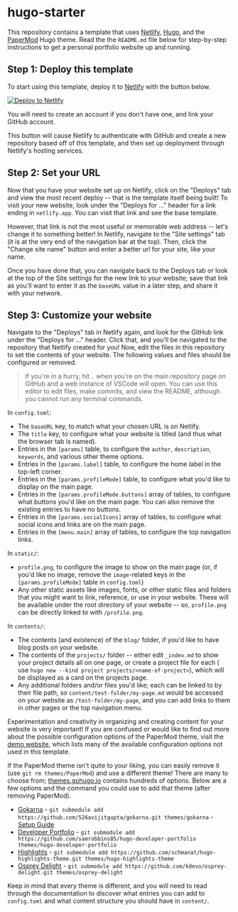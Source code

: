 # hugo-starter

This repository contains a template that uses [Netlify](https://www.netlify.com/), [Hugo](https://gohugo.io/), and the [PaperMod](https://github.com/adityatelange/hugo-PaperMod) Hugo theme. Read the the `README.md` file below for step-by-step instructions to get a personal portfolio website up and running.

## Step 1: Deploy this template

To start using this template, deploy it to [Netlify](https://www.netlify.com/) with the button below.

[![Deploy to Netlify](https://www.netlify.com/img/deploy/button.svg)](https://app.netlify.com/start/deploy?repository=https://github.com/allegheny-college-junior-innovators/hugo-starter)

You will need to create an account if you don't have one, and link your GitHub account.

This button will cause Netlify to authenticate with GitHub and create a new repository based off of this template, and then set up deployment through Netlify's hosting services.

## Step 2: Set your URL

Now that you have your website set up on Netlify, click on the "Deploys" tab and view the most recent deploy -- that is the template itself being built! To visit your new website, look under the "Deploys for ..." header for a link ending in `netlify.app`. You can visit that link and see the base template.

However, that link is not the most useful or memorable web address -- let's change it to something better! In Netlify, navigate to the "Site settings" tab (it is at the very end of the navigation bar at the top). Then, click the "Change site name" button and enter a better url for your site, like your name.

Once you have done that, you can navigate back to the Deploys tab or look at the top of the Site settings for the new link to your website; save that link as you'll want to enter it as the `baseURL` value in a later step, and share it with your network.

## Step 3: Customize your website

Navigate to the "Deploys" tab in Netlify again, and look for the GitHub link under the "Deploys for ..." header. Click that, and you'll be navigated to the repository that Netlify created for you! Now, edit the files in this repository to set the contents of your website. The following values and files should be configured or removed.

> If you're in a hurry, hit `.` when you're on the main repository page on GitHub and a web instance of VSCode will open. You can use this editor to edit files, make commits, and view the README, although you cannot run any terminal commands.

In `config.toml`:

- The `baseURL` key, to match what your chosen URL is on Netlify.
- The `title` key, to configure what your website is titled (and thus what the browser tab is named).
- Entries in the `[params]` table, to configure the `author`, `description`, `keywords`, and various other theme options.
- Entries in the `[params.label]` table, to configure the home label in the top-left corner.
- Entries in the `[params.profileMode]` table, to configure what you'd like to display on the main page.
- Entries in the `[params.profileMode.buttons]` array of tables, to configure what buttons you'd like on the main page. You can also remove the existing entries to have no buttons.
- Entries in the `[params.socialIcons]` array of tables, to configure what social icons and links are on the main page.
- Entries in the `[menu.main]` array of tables, to configure the top navigation links.

In `static/`:

- `profile.png`, to configure the image to show on the main page (or, if you'd like no image, remove the `image`-related keys in the `[params.profileMode]` table in `config.toml`)
- Any other static assets like images, fonts, or other static files and folders that you might want to link, reference, or use in your website. These will be available under the root directory of your website -- so, `profile.png` can be directly linked to with `/profile.png`.

In `contents/`:

- The contents (and existence) of the `blog/` folder, if you'd like to have blog posts on your website.
- The contents of the `projects/` folder -- either edit `_index.md` to show your project details all on one page, or create a project file for each ( use `hugo new --kind project projects/<name-of-project>`), which will be displayed as a card on the projects page.
- Any additional folders and/or files you'd like; each can be linked to by their file path, so `content/test-folder/my-page.md` would be accessed on your website as `/test-folder/my-page`, and you can add links to them in other pages or the top navigation menu.

Experimentation and creativity in organizing and creating content for your website is very important! If you are confused or would like to find out more about the possible configuration options of the PaperMod theme, visit the [demo website](https://adityatelange.github.io/hugo-PaperMod/posts/papermod/papermod-features/), which lists many of the available configuration options not used in this template.

If the PaperMod theme isn't quite to your liking, you can easily remove it (use `git rm themes/PaperMod`) and use a different theme! There are many to choose from; [themes.gohugo.io](https://themes.gohugo.io/) contains hundreds of options. Below are a few options and the command you could use to add that theme (after removing PaperMod).

- [Gokarna](https://github.com/526avijitgupta/gokarna) - `git submodule add https://github.com/526avijitgupta/gokarna.git themes/gokarna` - [Setup Guide](https://gokarna-hugo.netlify.app/posts/theme-documentation-basics/)
- [Developer Portfolio](https://github.com/samrobbins85/hugo-developer-portfolio) - `git submodule add https://github.com/samrobbins85/hugo-developer-portfolio themes/hugo-developer-portfolio`
- [Highlights](https://github.com/schmanat/hugo-highlights-theme) - `git submodule add https://github.com/schmanat/hugo-highlights-theme.git themes/hugo-highlights-theme`
- [Osprey Delight](https://github.com/kdevo/osprey-delight) - `git submodule add https://github.com/kdevo/osprey-delight.git themes/osprey-delight`

Keep in mind that every theme is different, and you will need to read through the documentation to discover what entries you can add to `config.toml` and what content structure you should have in `content/`.
